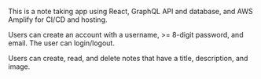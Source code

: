 This is a note taking app using React, GraphQL API and database, and AWS Amplify for CI/CD and hosting.

Users can create an account with a username, >= 8-digit password, and email. The user can login/logout.

Users can create, read, and delete notes that have a title, description, and image.